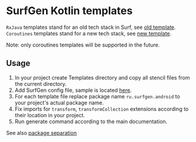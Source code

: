 # SurfGen Kotlin templates

`RxJava` templates stand for an old tech stack in Surf, see [old template][oldTemplate].
`Coroutines` templates stand for a new tech stack, see [new template][newTemplate].

Note: only coroutines templates will be supported in the future.

## Usage
1. In your project create Templates directory and copy all stencil files from the current directory.
1. Add SurfGen config file, sample is located [here][config].
1. For each template file replace package name `ru.surfgen.android` to your project's actual package name.
1. Fix imports for `transform`, `transformCollection` extensions according to their location in your project.
1. Run generate command according to the main documentation.

See also [package separation](PackageSeparation.md)

[oldTemplate]: https://github.com/surfstudio/SurfAndroidStandard/tree/dev/G-0.5.0/template
[newTemplate]: https://github.com/surfstudio/surf-mvi-demo
[config]: config/kotlin.config.yaml
